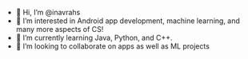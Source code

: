 - 👋 Hi, I’m @inavrahs
- 👀 I’m interested in Android app development, machine learning, and many more aspects of CS!
- 🌱 I’m currently learning Java, Python, and C++. 
- 💞️ I’m looking to collaborate on apps as well as ML projects

<!---
inavrahs/inavrahs is a ✨ special ✨ repository because its `README.md` (this file) appears on your GitHub profile.
You can click the Preview link to take a look at your changes.
--->
